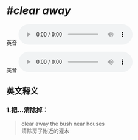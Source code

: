 # ***\#clear away*** 
英音
<audio src="./media/clear away1_AAC.aac" controls="controls"></audio>

美音
<audio src="./media/clear away2_AAC.aac" controls="controls"></audio>



  

英文释义
---
### 1.**把…清除掉：**  

 > clear away the bush near houses  
 > 清除房子附近的灌木    



